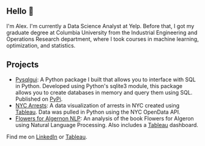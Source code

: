 ## Hello 👋

I'm Alex.  I'm currently a Data Science Analyst at Yelp.  Before that, I got my graduate degree at Columbia University from the Industrial Engineering and Operations Research department, where I took courses in machine learning, optimization, and statistics.

## Projects
* [Pysqlgui](https://github.com/atc2146/pysqlgui): A Python package I built that allows you to interface with SQL in Python.  Developed using Python's sqlite3 module, this package allows you to create databases in memory and query them using SQL.  Published on [PyPi](https://pypi.org/project/pysqlgui/).
* [NYC Arrests](https://github.com/atc2146/NYC-Arrests): A data visualization of arrests in NYC created using [Tableau](https://public.tableau.com/profile/alex.chung#!/vizhome/NYPDArrests/Arrests). Data was pulled in Python using the NYC OpenData API.
* [Flowers for Algernon NLP](https://github.com/atc2146/flowers-for-algernon-nlp): An analysis of the book Flowers for Algeron using Natural Language Processing.  Also includes a [Tableau](https://public.tableau.com/profile/alex.chung#!/vizhome/FlowersforAlgernon-TextAnalysisandNLP/Main) dashboard.  

Find me on [LinkedIn](https://www.linkedin.com/in/atcwy/) or [Tableau](https://public.tableau.com/profile/alex.chung#!/).